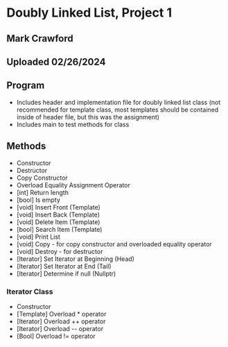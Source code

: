 # Doubly Linked List, Project 1
## Mark Crawford
## Uploaded 02/26/2024


## **Program**
- Includes header and implementation file for doubly linked list class (not recommended for template class, most templates should be contained inside of header file, but this was the assignment)
- Includes main to test methods for class


## **Methods**
- Constructor
- Destructor
- Copy Constructor
- Overload Equality Assignment Operator
- [int] Return length
- [bool] Is empty 
- [void] Insert Front (Template)
- [void] Insert Back (Template)
- [void] Delete Item (Template)
- [bool] Search Item (Template)
- [void] Print List
- [void] Copy - for copy constructor and overloaded equality operator
- [void] Destroy - for destructor
- [Iterator] Set Iterator at Beginning (Head)
- [Iterator] Set Iterator at End (Tail)
- [Iterator] Determine if null (Nullptr)

### **Iterator Class**
- Constructor
- [Template] Overload * operator
- [Iterator] Overload ++ operator
- [Iterator] Overload -- operator
- [Bool] Overload != operator
  
